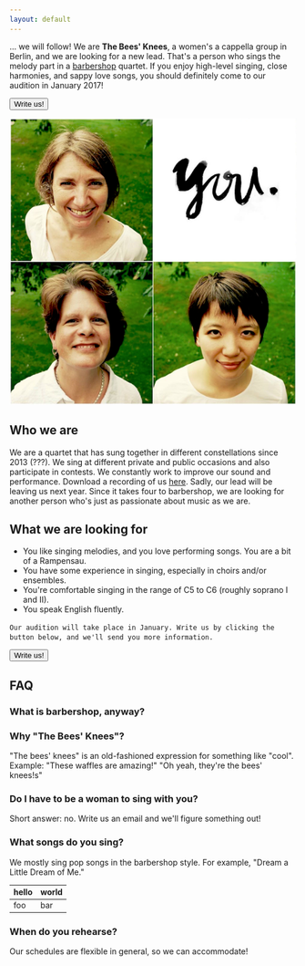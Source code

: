 ```yaml
---
layout: default
---
```

... we will follow! We are **The Bees' Knees**, a women's a cappella group in Berlin, and we are looking for a new lead. That's a person who sings the melody part in a <a href="#barbershop">barbershop</a> quartet. If you enjoy high-level singing, close harmonies, and sappy love songs, you should definitely come to our audition in January 2017!

<a href="mailto&#58;&#116;&#104;&#101;&#98;&#107;&#52;&#98;&#101;&#114;&#108;&#105;&#110;&#64;&#103;&#109;&#97;&#105;&#108;&#46;&#99;&#111;&#109;?subject=I'm interested in singing with you!"><button>Write us!</button></a>

![picture](/leads.png)

## Who we are

We are a quartet that has sung together in different constellations since 2013 (???). We sing at different private and public occasions and also participate in contests. We constantly work to improve our sound and performance.
Download a recording of us [here](https://dropbox.com).
Sadly, our lead will be leaving us next year. Since it takes four to barbershop, we are looking for another person who's just as passionate about music as we are.

## What we are looking for

* You like singing melodies, and you love performing songs. You are a bit of a Rampensau.
* You have some experience in singing, especially in choirs and/or ensembles.
* You're comfortable singing in the range of C5 to C6 (roughly soprano I and II).
* You speak English fluently.

`Our audition will take place in January. Write us by clicking the button below, and we'll send you more information.`

<a href="mailto&#58;&#116;&#104;&#101;&#98;&#107;&#52;&#98;&#101;&#114;&#108;&#105;&#110;&#64;&#103;&#109;&#97;&#105;&#108;&#46;&#99;&#111;&#109;?subject=I'm interested in singing with you!"><button>Write us!</button></a>

## FAQ

### What is barbershop, anyway?
<a name="barbershop">

### Why "The Bees' Knees"?

"The bees' knees" is an old-fashioned expression for something like "cool". Example: "These waffles are amazing!" "Oh yeah, they're the bees' knees!s"

### Do I have to be a woman to sing with you?

Short answer: no. Write us an email and we'll figure something out!

### What songs do you sing?

We mostly sing pop songs in the barbershop style. For example, "Dream a Little Dream of Me."

| hello | world |
| :------------- | :------------- |
| foo  | bar  |

### When do you rehearse?

Our schedules are flexible in general, so we can accommodate!

